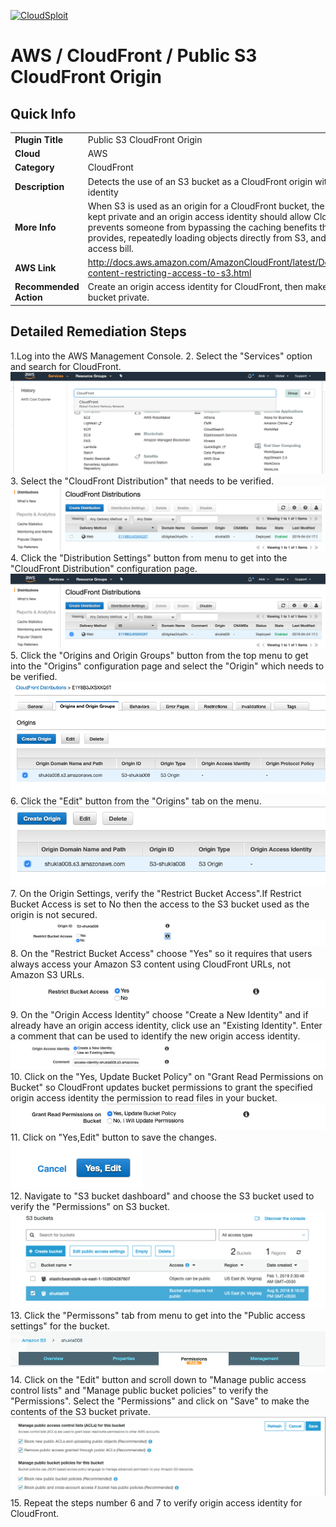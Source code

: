 [![CloudSploit](https://cloudsploit.com/img/logo-new-big-text-100.png "CloudSploit")](https://cloudsploit.com)

# AWS / CloudFront / Public S3 CloudFront Origin

## Quick Info

| | |
|-|-|
| **Plugin Title** | Public S3 CloudFront Origin |
| **Cloud** | AWS |
| **Category** | CloudFront |
| **Description** | Detects the use of an S3 bucket as a CloudFront origin without an origin access identity |
| **More Info** | When S3 is used as an origin for a CloudFront bucket, the contents should be kept private and an origin access identity should allow CloudFront access. This prevents someone from bypassing the caching benefits that CloudFront provides, repeatedly loading objects directly from S3, and amassing a large access bill. |
| **AWS Link** | http://docs.aws.amazon.com/AmazonCloudFront/latest/DeveloperGuide/private-content-restricting-access-to-s3.html |
| **Recommended Action** | Create an origin access identity for CloudFront, then make the contents of the S3 bucket private. |

## Detailed Remediation Steps
1.Log into the AWS Management Console.
2. Select the "Services" option and search for CloudFront. </br> ![Step 2](/resources/aws/cloudfront/public-s3-cloudfront-origin/step2.png "Step 2 - Services")
3. Select the "CloudFront Distribution" that needs to be verified.</br> ![Step 3](/resources/aws/cloudfront/public-s3-cloudfront-origin/step3.png "Step 3 - CloudFront Distribution")
4. Click the "Distribution Settings" button from menu to get into the "CloudFront Distribution" configuration page. </br>![Step 4](/resources/aws/cloudfront/public-s3-cloudfront-origin/step4.png "Step 4 - Distribution Settings")
5. Click the "Origins and Origin Groups" button from the top menu to get into the "Origins" configuration page and select the "Origin" which needs to be verified.</br>![Step 5](/resources/aws/cloudfront/public-s3-cloudfront-origin/step5.png "Step 5 - Origin and Origin Groups")
6. Click the "Edit" button from the "Origins" tab on the menu.</br>![Step 6](/resources/aws/cloudfront/public-s3-cloudfront-origin/step6.png "Step 6 - Edit")</br>
7. On the Origin Settings, verify the "Restrict Bucket Access".If Restrict Bucket Access is set to No then the access to the S3 bucket used as the origin is not secured.</br> ![Step 7](/resources/aws/cloudfront/public-s3-cloudfront-origin/step7.png "Step 7 - Restrict Bucket Access")</br>
8. On the "Restrict Bucket Access" choose "Yes" so it requires that users always access your Amazon S3 content using CloudFront URLs, not Amazon S3 URLs.</br>![Step 8](/resources/aws/cloudfront/public-s3-cloudfront-origin/step8.png "Step 8 - Restrict Bucket Access")</br>
9. On the "Origin Access Identity" choose "Create a New Identity" and if already have an origin access identity, click use an "Existing Identity". Enter a comment that can be used to identify the new origin access identity.</br>![Step 9](/resources/aws/cloudfront/public-s3-cloudfront-origin/step9.png "Step 9 - Origin Access Identity")
10. Click on the "Yes, Update Bucket Policy" on "Grant Read Permissions on Bucket" so CloudFront updates bucket permissions to grant the specified origin access identity the permission to read files in your bucket.</br>![Step 10](/resources/aws/cloudfront/public-s3-cloudfront-origin/step10.png "Step 10 - Bucket Policy")</br>
11. Click on "Yes,Edit" button to save the changes.</br>![Step 11](/resources/aws/cloudfront/public-s3-cloudfront-origin/step11.png "Step 11 - Edit")</br>
12. Navigate to "S3 bucket dashboard" and choose the S3 bucket used to verify the "Permissions" on S3 bucket.</br>![Step 12](/resources/aws/cloudfront/public-s3-cloudfront-origin/step12.png "Step 12 - S3 bucket")
13. Click the "Permissons" tab from menu to get into the "Public access settings" for the bucket.</br>![Step 13](/resources/aws/cloudfront/public-s3-cloudfront-origin/step13.png "Step 13 - Permissions")
14. Click on the "Edit" button and scroll down to "Manage public access control lists" and "Manage public bucket policies" to verify the "Permissions". Select the "Permissions" and click on "Save" to make the contents of the S3 bucket private.</br>![Step 14](/resources/aws/cloudfront/public-s3-cloudfront-origin/step14.png "Step 14 - Bucket Policies")
15. Repeat the steps number 6 and 7 to verify origin access identity for CloudFront.</br>

